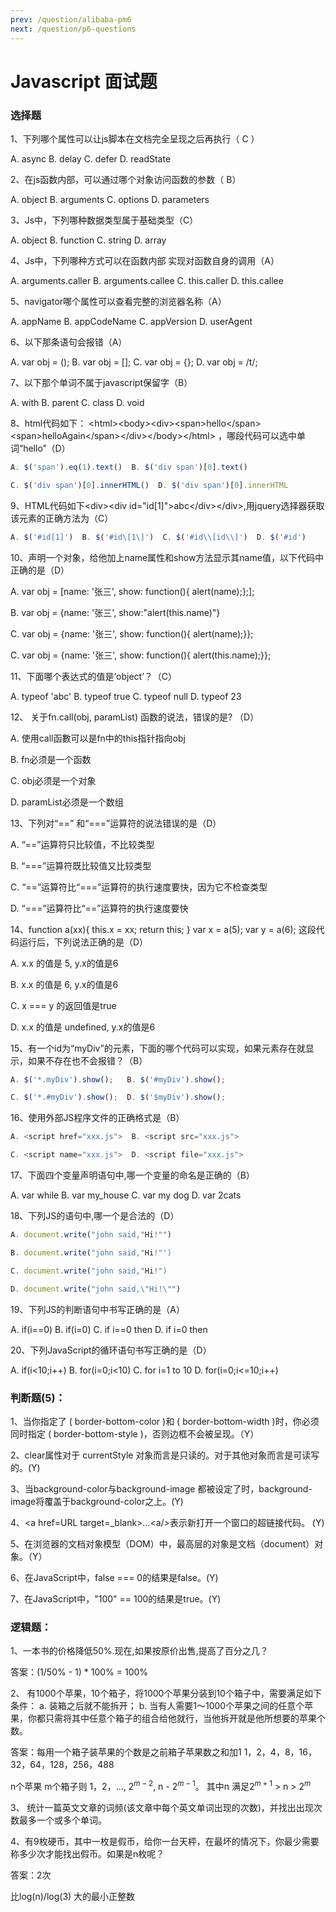 ```yaml
---
prev: /question/alibaba-pm6
next: /question/p6-questions
---
```


# Javascript 面试题
### 选择题
1、下列哪个属性可以让js脚本在文档完全呈现之后再执行（ C ）

A. async  B. delay   C. defer  D. readState

2、在js函数内部，可以通过哪个对象访问函数的参数（ B）

A. object  B. arguments   C. options  D. parameters

3、Js中，下列哪种数据类型属于基础类型（C）

A. object  B. function  C. string  D. array 

4、Js中，下列哪种方式可以在函数内部 实现对函数自身的调用（A）

A. arguments.caller  B. arguments.callee  C. this.caller  D. this.callee

5、navigator哪个属性可以查看完整的浏览器名称（A）

A. appName  B. appCodeName  C. appVersion  D. userAgent

6、以下那条语句会报错（A）

A. var obj = ();  B. var obj = [];  C. var obj = {};  D. var obj = /t/;

7、以下那个单词不属于javascript保留字（B）

A. with  B. parent  C. class  D. void


8、html代码如下：
&lt;html&gt;&lt;body&gt;&lt;div&gt;&lt;span&gt;hello&lt;/span&gt;&lt;span&gt;helloAgain&lt;/span&gt;&lt;/div&gt;&lt;/body&gt;&lt;/html&gt;
，哪段代码可以选中单词“hello”（D）
```js
A. $('span').eq(1).text()  B. $('div span')[0].text()

C. $('div span')[0].innerHTML()  D. $('div span')[0].innerHTML
```

9、HTML代码如下&lt;div&gt;&lt;div id="id[1]"&gt;abc&lt;/div&gt;&lt;/div&gt;,用jquery选择器获取该元素的正确方法为（C）
```js
A. $('#id[1]')  B. $('#id\[1\]')  C. $('#id\\[id\\]')  D. $('#id')
```
10、声明一个对象，给他加上name属性和show方法显示其name值，以下代码中正确的是（D）

A. var obj = [name: '张三', show: function(){ alert(name);};];

B. var obj = {name: '张三', show:"alert(this.name)"}

C. var obj = {name: '张三', show: function(){ alert(name);}};

C. var obj = {name: '张三', show: function(){ alert(this.name);}};


11、下面哪个表达式的值是‘object’？（C）

A. typeof 'abc'  B. typeof true  C. typeof null  D. typeof 23

12、 关于fn.call(obj, paramList) 函数的说法，错误的是? （D）

A. 使用call函數可以是fn中的this指针指向obj

B. fn必须是一个函数

C. obj必须是一个对象

D. paramList必须是一个数组

13、下列对“==” 和“===”运算符的说法错误的是（D）

A. “==”运算符只比较值，不比较类型

B. “===”运算符既比较值又比较类型

C. “==”运算符比“===”运算符的执行速度要快，因为它不检查类型

D. “===”运算符比“==”运算符的执行速度要快

14、function a(xx){ this.x = xx; return this; } var x = a(5); var y = a(6); 这段代码运行后，下列说法正确的是（D）

A. x.x 的值是 5, y.x的值是6

B. x.x 的值是 6, y.x的值是6

C. x === y 的返回值是true

D. x.x 的值是 undefined, y.x的值是6

15、有一个id为“myDiv”的元素，下面的哪个代码可以实现，如果元素存在就显示，如果不存在也不会报错？（B）
```js
A. $('*.myDiv').show();   B. $('#myDiv').show();

C. $('*.#myDiv').show();  D. $('$myDiv').show();
```
16、使用外部JS程序文件的正确格式是（B）
```js
A. <script href="xxx.js">  B. <script src="xxx.js">

C. <script name="xxx.js">  D. <script file="xxx.js">
```
17、下面四个变量声明语句中,哪一个变量的命名是正确的（B）

A. var while		B. var my_house		C. var my dog		D. var 2cats

18、下列JS的语句中,哪一个是合法的（D）
```js
A. document.write("john said,"Hi!"")

B. document.write("john said,"Hi!"')

C. document.write("john said,"Hi!")

D. document.write("john said,\"Hi!\"")
```
19、下列JS的判断语句中书写正确的是（A）

A. if(i==0) 	B. if(i=0) 	C. if i==0 then	D. if i=0 then

20、下列JavaScript的循环语句书写正确的是（D）

A. if(i<10;i++) 	B. for(i=0;i<10) 		C. for i=1 to 10	D. for(i=0;i<=10;i++)


### 判断题(5)：

1、当你指定了 ( border-bottom-color )和 ( border-bottom-width )时，你必须同时指定 ( border-bottom-style )，否则边框不会被呈现。（Y）

2、clear属性对于 currentStyle 对象而言是只读的。对于其他对象而言是可读写的。(Y)

3、当background-color与background-image 都被设定了时，background-image将覆盖于background-color之上。(Y)

4、&lt;a href=URL target=_blank&gt;…&lt;a/&gt;表示新打开一个窗口的超链接代码。 (Y)

5、在浏览器的文档对象模型（DOM）中，最高层的对象是文档（document）对象。（Y）

6、在JavaScript中，false === 0的结果是false。(Y)

7、在JavaScript中，"100" == 100的结果是true。(Y)


### 逻辑题：
1、一本书的价格降低50%.现在,如果按原价出售,提高了百分之几？

答案：(1/50%  - 1) * 100% = 100%

2、 有1000个苹果，10个箱子，将1000个苹果分装到10个箱子中，需要满足如下条件：
a. 装箱之后就不能拆开；
b. 当有人需要1～1000个苹果之间的任意个苹果，你都只需将其中任意个箱子的组合给他就行，当他拆开就是他所想要的苹果个数。

答案：每用一个箱子装苹果的个数是之前箱子苹果数之和加1
1，2，4，8，16，32，64，128，256，488

n个苹果 m个箱子则 1，2，..., $2^{m-2}$, n - $2^{m-1}$。 其中n 满足$2^{m+1}$ > n > $2^{m}$



3、 统计一篇英文文章的词频(该文章中每个英文单词出现的次数)，并找出出现次数最多一个或多个单词。






4、有9枚硬币，其中一枚是假币，给你一台天枰，在最坏的情况下，你最少需要称多少次才能找出假币。如果是n枚呢？

答案：2次

比log(n)/log(3) 大的最小正整数